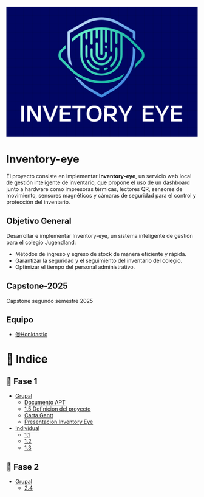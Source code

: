 <p align="center">
  <img src="https://github.com/Honktastic/capstone-2025-2/blob/main/assets/firefox_GZ3CjHk043.png" />
</p>

# Inventory-eye

El proyecto consiste en implementar **Inventory-eye**, un servicio web local de gestión inteligente de inventario, que propone el uso de un dashboard junto a hardware como impresoras térmicas, lectores QR, sensores de movimiento, sensores magnéticos y cámaras de seguridad para el control y protección del inventario.

## Objetivo General
Desarrollar e implementar Inventory-eye, un sistema inteligente de gestión para el colegio Jugendland:
+ Métodos de ingreso y egreso de stock de manera eficiente y rápida.  
+ Garantizar la seguridad y el seguimiento del inventario del colegio.  
+ Optimizar el tiempo del personal administrativo.  

## Capstone-2025
Capstone segundo semestre 2025  

## Equipo
- [@Honktastic](https://github.com/Honktastic)


# 📑 Indice

## 📂 Fase 1
- [Grupal](./Fase-1/documentacion-grupal/)
  - [Documento APT](./Fase-1/documentacion-grupal/Informe_apt_1_espanol_inventory_eye.docx)
  - [1.5 Definicion del proyecto](./Fase-1/documentacion-grupal/1.5_GuiaEstudiante_Fase1_Definicion_Proyecto_inventory_eye.docx)
  - [Carta Gantt](./Fase-1/documentacion-grupal/carta_gantt_v1_inventory_eye.xlsx)
  - [Presentacion Inventory Eye](./Fase-1/documentacion-grupal/inventory_eye.pptx)
- [Individual](./fase-1/documentacion-individual/)
  - [1.1](./Fase-1/documentacion-individual/1.1_APT122_AutoevaluacionCompetenciasFase1.docx)
  - [1.2](./Fase-1/documentacion-individual/1.2_APT122_DiarioReflexionFase1_pvl.pdf)
  - [1.3](./Fase-1/documentacion-individual/1.3_APT122_AutoevaluaciónFase1_pvl.docx)
## 📂 Fase 2
- [Grupal](./fase-2/documentos-grupales/)
  - [2.4](./fase-2/documentos-grupales/2.4_GuiaEstudiante_Fase2_DesarrolloProyectoAPT_inventory_eye.docx)

